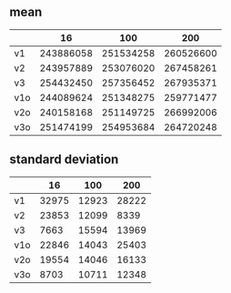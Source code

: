 ## mean
| |16|100|200|
|---|---|---|---|
|v1|243886058|251534258|260526600|
|v2|243957889|253076020|267458261|
|v3|254432450|257356452|267935371|
|v1o|244089624|251348275|259771477|
|v2o|240158168|251149725|266992006|
|v3o|251474199|254953684|264720248|
## standard deviation
| |16|100|200|
|---|---|---|---|
|v1|32975|12923|28222|
|v2|23853|12099|8339|
|v3|7663|15594|13969|
|v1o|22846|14043|25403|
|v2o|19554|14046|16133|
|v3o|8703|10711|12348|
